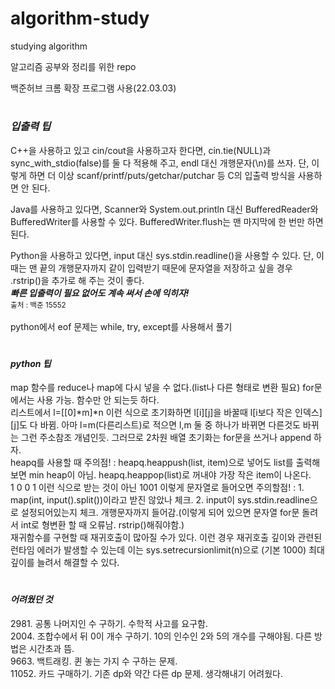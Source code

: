 # algorithm-study
studying algorithm

알고리즘 공부와 정리를 위한 repo

백준허브 크롬 확장 프로그램 사용(22.03.03)

#
<h3><i>입출력 팁</i></h3>
C++을 사용하고 있고 cin/cout을 사용하고자 한다면, cin.tie(NULL)과 sync_with_stdio(false)를 둘 다 적용해 주고, endl 대신 개행문자(\n)를 쓰자. 단, 이렇게 하면 더 이상 scanf/printf/puts/getchar/putchar 등 C의 입출력 방식을 사용하면 안 된다.

Java를 사용하고 있다면, Scanner와 System.out.println 대신 BufferedReader와 BufferedWriter를 사용할 수 있다. BufferedWriter.flush는 맨 마지막에 한 번만 하면 된다.

Python을 사용하고 있다면, input 대신 sys.stdin.readline()을 사용할 수 있다. 단, 이때는 맨 끝의 개행문자까지 같이 입력받기 때문에 문자열을 저장하고 싶을 경우 .rstrip()을 추가로 해 주는 것이 좋다.<br>
<b><i>빠른 입출력이 필요 없어도 계속 써서 손에 익히자!</i></b><br>
<sub>출처 : 백준 15552</sub>
<br><br>python에서 eof 문제는 while, try, except를 사용해서 풀기

#
<h4><i>python 팁</i></h4>
map 함수를 reduce나 map에 다시 넣을 수 없다.(list나 다른 형태로 변환 필요) for문에서는 사용 가능. 함수만 안 되는듯 하다.<br>
리스트에서 l=[[0]*m]*n 이런 식으로 초기화하면 l[i][j]을 바꿀때 l[i보다 작은 인덱스][j]도 다 바뀜. 아마 l=m(다른리스트)로 적으면 l,m 둘 중 하나가 바뀌면 다른것도 바뀌는 그런 주소참조 개념인듯. 그러므로 2차원 배열 초기화는 for문을 쓰거나 append 하자.<br>
heapq를 사용할 때 주의점! : heapq.heappush(list, item)으로 넣어도 list를 출력해보면 min heap이 아님. heapq.heappop(list)로 꺼내야 가장 작은 item이 나온다.<br>
1 0 0 1 이런 식으로 받는 것이 아닌 1001 이렇게 문자열로 들어오면 주의할점! : 1. map(int, input().split())이라고 받진 않았나 체크. 2. input이 sys.stdin.readline으로 설정되어있는지 체크. 개행문자까지 들어감.(이렇게 되어 있으면 문자열 for문 돌려서 int로 형변환 할 때 오류남. rstrip()해줘야함.)<br>
재귀함수를 구현할 때 재귀호출이 많아질 수가 있다. 이런 경우 재귀호출 깊이와 관련된 런타임 에러가 발생할 수 있는데 이는 sys.setrecursionlimit(n)으로 (기본 1000) 최대 깊이를 늘려서 해결할 수 있다.

#
<h4><i>어려웠던 것</i></h4>
2981. 공통 나머지인 수 구하기. 수학적 사고를 요구함.<br>
2004. 조합수에서 뒤 0이 개수 구하기. 10의 인수인 2와 5의 개수를 구해야됨. 다른 방법은 시간초과 뜸.<br>
9663. 백트래킹. 퀸 놓는 가지 수 구하는 문제. <br>
11052. 카드 구매하기. 기존 dp와 약간 다른 dp 문제. 생각해내기 어려웠다.
